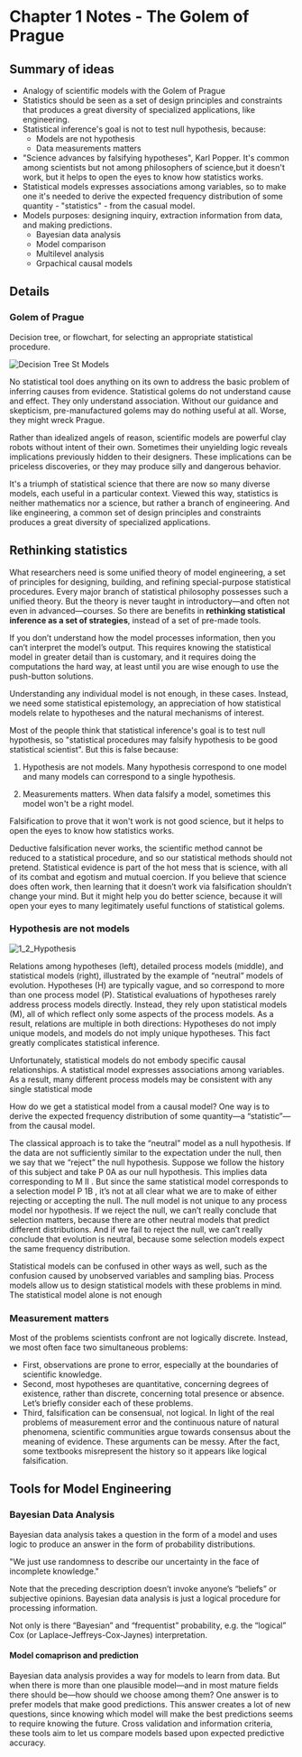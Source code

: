 
# Chapter 1 Notes - The Golem of Prague

## Summary of ideas

* Analogy of scientific models with the Golem of Prague
* Statistics should be seen as a set of design principles and constraints that produces a
great diversity of specialized applications, like engineering.
* Statistical inference's goal is not to test null hypothesis, because:
    * Models are not hypothesis
    * Data measurements matters
* "Science advances by falsifying hypotheses", Karl Popper. It's common
among scientists but not among philosophers of science,but it doesn't work,
but it helps to open the eyes to know how statistics works.
* Statistical models expresses associations among variables, so to make one it's needed to
derive the expected frequency distribution of some quantity - "statistics" - from the casual model.
* Models purposes: designing inquiry, extraction information from data, and making predictions.
    * Bayesian data analysis
    * Model comparison
    * Multilevel analysis
    * Grpachical causal models



## Details
### Golem of Prague

Decision tree, or flowchart, for selecting an appropriate statistical procedure.

![Decision Tree St Models](img/1_PragueGolem.png)


No statistical tool does anything on its own to address the basic problem
of inferring causes from evidence. Statistical golems do not understand cause and effect.
They only understand association. Without our guidance and skepticism, pre-manufactured
golems may do nothing useful at all. Worse, they might wreck Prague.

Rather than idealized angels of reason, scientific models are powerful clay
robots without intent of their own. Sometimes their unyielding logic reveals
implications previously hidden to their designers. These implications can
be priceless discoveries, or they may produce silly and dangerous behavior.

It's a triumph of statistical science that there are now so many diverse models,
each useful in a particular context. Viewed this way, statistics is neither mathematics
nor a science, but rather a branch of engineering. And like engineering, a common set of
design principles and constraints produces a great diversity of specialized applications.


## Rethinking statistics

What researchers need is some unified theory of model engineering, a set of principles for
designing, building, and refining special-purpose statistical procedures. Every major branch
of statistical philosophy possesses such a unified theory. But the theory is never taught in
introductory—and often not even in advanced—courses. So there are benefits in **rethinking
statistical inference as a set of strategies**, instead of a set of pre-made tools.

If you don’t understand how the model processes information, then you can’t interpret the
model’s output. This requires knowing the statistical model in greater detail than is
customary, and it requires doing the computations the hard way, at least until you are
 wise enough to use the push-button solutions.

Understanding any individual model is not enough,
in these cases. Instead, we need some statistical epistemology, an appreciation of how
statistical models relate to hypotheses and the natural mechanisms of interest.

Most of the people think that statistical inference's goal is to test null hypothesis, so 
"statistical procedures may falsify hypothesis to be good statistical scientist". But this
is false because:
1. Hypothesis are not models. Many hypothesis correspond to one model and many models can
correspond to a single hypothesis.
   
2. Measurements matters. When data falsify a model, sometimes this model won't be a right
model.
   
Falsification to prove that it won't work is not good science, but it helps to open the eyes
to know how statistics works.

Deductive falsification never works, the scientific method cannot
be reduced to a statistical procedure, and so our statistical methods should not pretend. Statistical 
evidence is part of the hot mess that is science, with all of its combat and egotism and
mutual coercion. If you believe that science does often work, then learning that it
doesn’t work via falsification shouldn’t change your mind. But it might help you do better
science, because it will open your eyes to many legitimately useful functions of statistical
golems.


### Hypothesis are not models

![1_2_Hypothesis](/img/1_2_Hypothesis.png)

Relations among hypotheses (left), detailed process models
(middle), and statistical models (right), illustrated by the example of “neutral” models of evolution. 
Hypotheses (H) are typically vague, and so correspond to more than one process model (P). Statistical
evaluations of hypotheses rarely address process models directly. Instead, they rely upon
statistical models (M), all of which reflect only some aspects of the process
models. As a result, relations are multiple in both directions: Hypotheses
do not imply unique models, and models do not imply unique hypotheses.
This fact greatly complicates statistical inference.

Unfortunately, statistical models do not embody specific causal relationships. A
statistical model expresses associations among variables. As a result, many different process
models may be consistent with any single statistical mode

How do we get a statistical model from a causal model? One way is to derive the expected frequency 
distribution of some quantity—a “statistic”—from the causal model.

The classical approach is to take the “neutral” model as a null hypothesis. If the data are not 
sufficiently similar to the expectation under the null, then we say that we “reject” the null hypothesis.
Suppose we follow the history of this subject and take P 0A as our null hypothesis. This implies
data corresponding to M II . But since the same statistical model corresponds to a selection
model P 1B , it’s not at all clear what we are to make of either rejecting or accepting the null.
The null model is not unique to any process model nor hypothesis. If we reject the null,
we can’t really conclude that selection matters, because there are other neutral models that
predict different distributions. And if we fail to reject the null, we can’t really conclude
that evolution is neutral, because some selection models expect the same frequency distribution.

Statistical models can be confused in other ways as well, such as the confusion caused by
unobserved variables and sampling bias. Process models allow us to design statistical models
with these problems in mind. The statistical model alone is not enough

### Measurement matters
Most of the problems scientists confront are not logically discrete. Instead, we most often face two 
simultaneous problems:
* First, observations are prone to error, especially at the boundaries of scientific knowledge.
* Second, most hypotheses are quantitative, concerning degrees of existence, rather than discrete, 
  concerning total presence or absence. Let’s briefly consider each of these problems.
* Third, falsification can be consensual, not logical. In light of the real problems of measurement
  error and the continuous nature of natural phenomena, scientific communities argue towards 
  consensus about the meaning of evidence. These arguments can be messy. After the fact, some
  textbooks misrepresent the history so it appears like logical falsification.
  
## Tools for Model Engineering
### Bayesian Data Analysis
Bayesian data analysis takes a question in the form of a model
and uses logic to produce an answer in the form of probability distributions.

"We just use randomness to describe our uncertainty in the face of incomplete knowledge."

Note that the preceding description doesn’t invoke anyone’s “beliefs” or subjective opinions. 
Bayesian data analysis is just a logical procedure for processing information.

Not only is there “Bayesian” and “frequentist” probability, e.g. the “logical” Cox 
(or Laplace-Jeffreys-Cox-Jaynes) interpretation.

#### Model comaprison and prediction

Bayesian data analysis provides a way for models
to learn from data. But when there is more than one plausible model—and in most mature
fields there should be—how should we choose among them? One answer is to prefer models
that make good predictions. This answer creates a lot of new questions, since knowing which
model will make the best predictions seems to require knowing the future.
Cross validation and information criteria, these tools aim to let us compare models based upon expected predictive
accuracy.
